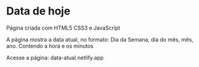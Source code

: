 # Data de hoje
Página criada com HTML5 CSS3 e JavaScript

A página mostra a data atual, no formato: Dia da Semana, dia do mês, mês, ano.
Contendo a hora e os minutos

Acesse a página: data-atual.netlify.app